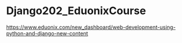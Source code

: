 # Django202_EduonixCourse
https://www.eduonix.com/new_dashboard/web-development-using-python-and-django-new-content
